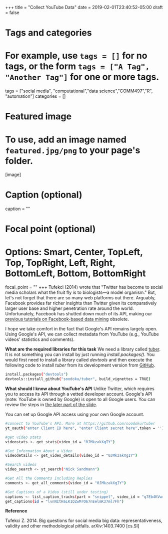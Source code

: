 +++
title = "Collect YouTube Data"
date = 2019-02-01T23:40:52-05:00
draft = false

# Tags and categories
# For example, use `tags = []` for no tags, or the form `tags = ["A Tag", "Another Tag"]` for one or more tags.
tags = ["social media", "computational","data science","COMM497","R", "automation"]
categories = []

# Featured image
# To use, add an image named `featured.jpg/png` to your page's folder. 
[image]
  # Caption (optional)
  caption = ""

  # Focal point (optional)
  # Options: Smart, Center, TopLeft, Top, TopRight, Left, Right, BottomLeft, Bottom, BottomRight
  focal_point = ""
+++
Tufekci (2014) wrote that "Twitter has become to social media scholars what the fruit fly is to biologists—a model organism." But, let's not forget that there are so many web platforms out there. Arguably, Facebook provides far richer insights than Twitter given its comparatively larger user base and higher penetration rate around the world. Unfortunately, Facebook has shutted down much of its API, making our [previous tutorials on Facebook-based data mining](https://static1.squarespace.com/static/559085e9e4b0942571880993/t/57e1feb4f7e0abedb4cd7071/1474428599129/R+Workshop-Download-Facebook-Twitter-Data.pdf) obsolete. 

I hope we take comfort in the fact that Google's API remains largely open. Using Google's API, we can collect metadata from YouTube (e.g., YouTube videos' statistics and comments). 

**What are the required libraries for this task**
We need a library called [tuber](http://soodoku.github.io/tuber/). It is not something you can install by just running _install.packages()_. You would first need to install a library called _devtools_ and then execute the following code to install _tuber_ from its development version from [GitHub](github.com).

```sh
install.packages("devtools")
devtools::install_github("soodoku/tuber", build_vignettes = TRUE)
```
**What should I know about YouTube's API**
Unlike Twitter, which requires you to access its API through a vetted developer account. Google's API (note: YouTube is owned by Google) is open to all Google users. You can review the steps in [the later part of the slide](https://curiositybits.cc/files/W2_1.pdf).

You can set up Google API access using your own Google account. 

```sh
#connect to YouTube's API. More at https://github.com/soodoku/tuber
yt_oauth("enter Client ID here", "enter Client secret here",token = '')

#get video stats
videostats <- get_stats(video_id = "0JMkzakXgIY")

#Get Information About a Video
videodetails <- get_video_details(video_id = "0JMkzakXgIY")

#Search videos
video_search <- yt_search("Nick Sandmann")

#Get All the Comments Including Replies
comments <- get_all_comments(video_id = "0JMkzakXgIY")

#Get Captions of a Video (still under testing)
captions <- list_caption_tracks(part = "snippet", video_id = "q7Eb4KVw4nE")
get_captions(id = "lvnNItHaLK1QZwMrO67nEelmK37ml7Fh")
```

**Reference**

Tufekci Z. 2014. Big questions for social media big data: representativeness, validity and other methodological pitfalls. arXiv:1403.7400 [cs.SI]


